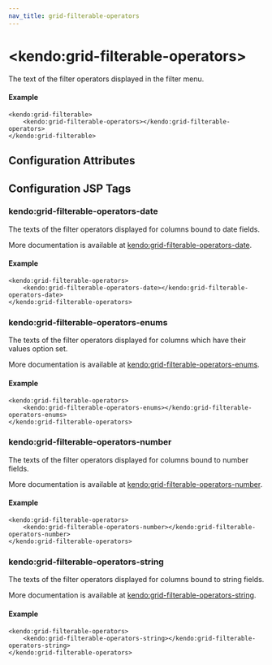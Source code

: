 ```yaml
---
nav_title: grid-filterable-operators
---
```


# \<kendo:grid-filterable-operators\>

The text of the filter operators displayed in the filter menu.

#### Example
    <kendo:grid-filterable>
        <kendo:grid-filterable-operators></kendo:grid-filterable-operators>
    </kendo:grid-filterable>

## Configuration Attributes


##  Configuration JSP Tags

### kendo:grid-filterable-operators-date

The texts of the filter operators displayed for columns bound to date fields.

More documentation is available at [kendo:grid-filterable-operators-date](/kendo-ui/api/wrappers/jsp/grid/filterable-operators-date).

#### Example

    <kendo:grid-filterable-operators>
        <kendo:grid-filterable-operators-date></kendo:grid-filterable-operators-date>
    </kendo:grid-filterable-operators>

### kendo:grid-filterable-operators-enums

The texts of the filter operators displayed for columns which have their values option set.

More documentation is available at [kendo:grid-filterable-operators-enums](/kendo-ui/api/wrappers/jsp/grid/filterable-operators-enums).

#### Example

    <kendo:grid-filterable-operators>
        <kendo:grid-filterable-operators-enums></kendo:grid-filterable-operators-enums>
    </kendo:grid-filterable-operators>

### kendo:grid-filterable-operators-number

The texts of the filter operators displayed for columns bound to number fields.

More documentation is available at [kendo:grid-filterable-operators-number](/kendo-ui/api/wrappers/jsp/grid/filterable-operators-number).

#### Example

    <kendo:grid-filterable-operators>
        <kendo:grid-filterable-operators-number></kendo:grid-filterable-operators-number>
    </kendo:grid-filterable-operators>

### kendo:grid-filterable-operators-string

The texts of the filter operators displayed for columns bound to string fields.

More documentation is available at [kendo:grid-filterable-operators-string](/kendo-ui/api/wrappers/jsp/grid/filterable-operators-string).

#### Example

    <kendo:grid-filterable-operators>
        <kendo:grid-filterable-operators-string></kendo:grid-filterable-operators-string>
    </kendo:grid-filterable-operators>

